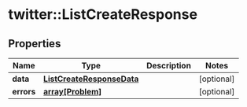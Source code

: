 # twitter::ListCreateResponse


## Properties
Name | Type | Description | Notes
------------ | ------------- | ------------- | -------------
**data** | [**ListCreateResponseData**](ListCreateResponse_data.md) |  | [optional] 
**errors** | [**array[Problem]**](Problem.md) |  | [optional] 


